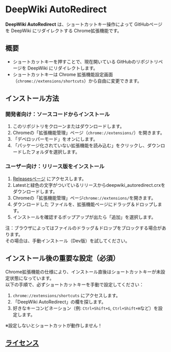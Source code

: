 # DeepWiki AutoRedirect

**DeepWiki AutoRedirect** は、ショートカットキー操作によって GitHubページを DeepWiki にリダイレクトする Chrome拡張機能です。

## 概要

- ショートカットキーを押すことで、現在開いている GitHubのリポジトリページを DeepWiki にリダイレクトします。
- ショートカットキーは Chrome 拡張機能設定画面（`chrome://extensions/shortcuts`）から自由に変更できます。


## インストール方法

### 開発者向け：ソースコードからインストール

1. このリポジトリをクローンまたはダウンロードします。
2. Chromeの「拡張機能管理」ページ（`chrome://extensions/`）を開きます。
3. 「デベロッパーモード」をオンにします。
4. 「パッケージ化されていない拡張機能を読み込む」をクリックし、ダウンロードしたフォルダを選択します。

### ユーザー向け：リリース版をインストール

1. [Releasesページ](https://github.com/dada994a/deepwiki_autoredirect/releases) にアクセスします。
2. Latestと緑色の文字がついているリリースからdeepwiki_autoredirect.crxをダウンロードします。
3. Chromeの「拡張機能管理」ページ`chrome://extensions/`を開きます。
4. ダウンロードした ファイルを、拡張機能ページにドラッグ＆ドロップします。
5. インストールを確認するポップアップが出たら「追加」を選択します。

注：ブラウザによってはファイルのドラッグ＆ドロップをブロックする場合があります。  
その場合は、手動インストール（Dev版）を試してください。

## インストール後の重要な設定（必須）

Chrome拡張機能の仕様により、インストール直後はショートカットキーが未設定状態になっています。  
以下の手順で、必ずショートカットキーを手動で設定してください：

1. `chrome://extensions/shortcuts` にアクセスします。
2. 「DeepWiki AutoRedirect」の欄を探します。
3. 好きなキーコンビネーション（例: `Ctrl+Shift+G`, `Ctrl+Shift+H`など）を設定します。

※設定しないとショートカットが動作しません！

## [ライセンス](https://github.com/dada994a/deepwiki_autoredirect?tab=License-1-ov-file)

